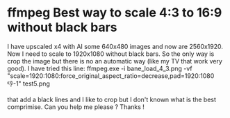 
# ffmpeg Best way to scale 4:3 to 16:9 without black bars

I have upscaled x4 with AI some 640x480 images and now are 2560x1920.
Now I need to scale to 1920x1080 without black bars.
So the only way is crop the image but there is no an automatic way (like my TV that work very good).
I have tried this line:
ffmpeg.exe -i bane_load_4_3.png -vf "scale=1920:1080:force_original_aspect_ratio=decrease,pad=1920:1080:-1:-1" test5.png

that add a black lines and I like to crop but I don't known what is the best comprimise.
Can you help me please ?
Thanks !

        